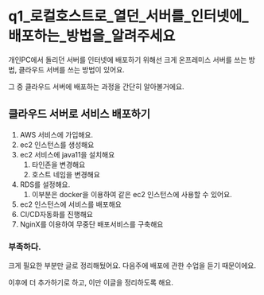 # q1_로컬호스트로_열던_서버를_인터넷에_배포하는_방법을_알려주세요

개인PC에서 돌리던 서버를 인터넷에 배포하기 위해선 크게 온프레미스 서버를 쓰는 방법, 클라우드 서버를 쓰는 방법이 있어요.

그 중 클라우드 서버에 배포하는 과정을 간단히 알아볼거에요.

## 클라우드 서버로 서비스 배포하기

1. AWS 서비스에 가입해요.
2. ec2 인스턴스를 생성해요 
3. ec2 서비스에 java11을 설치해요
    1. 타인존을 변경해요
    2. 호스트 네임을 변경해요
4. RDS를 설정해요.
    1. 이부분은 docker을 이용하여 같은 ec2 인스턴스에 사용할 수 있어요.
5. ec2 인스턴스에 서비스를 배포해요
6. CI/CD자동화를 진행해요 
7. NginX를 이용하여 무중단 배포서비스를 구축해요

### 부족하다.

크게 필요한 부분만 글로 정리해뒀어요. 다음주에 배포에 관한 수업을 듣기 때문이에요.

이후에 더 추가하기로 하고, 이만 이글을 정리하도록 해요.
